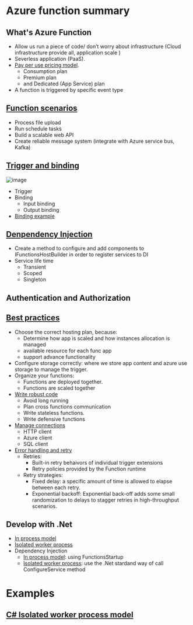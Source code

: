 # Azure function summary
## What's Azure Function
- Allow us run a piece of code/ don’t worry about infrastructure (Cloud infrastructure provide all, application scale )
- Severless application (PaaS).
- [Pay per use pricing model](https://docs.microsoft.com/en-us/azure/azure-functions/functions-scale).
  + Consumption plan
  + Premium plan
  + and Dedicated (App Service) plan
- A function is triggered by specific event type
## [Function scenarios](https://learn.microsoft.com/en-us/azure/azure-functions/functions-scenarios?pivots=programming-language-csharp)
- Process file upload
- Run schedule tasks
- Build a scalable web API
- Create reliable message system (integrate with Azure service bus, Kafka)
## [Trigger and binding](https://learn.microsoft.com/en-us/azure/azure-functions/functions-triggers-bindings)
![image](https://github.com/GiangHM/Documents/assets/36400582/407db352-07d5-4ef6-9927-99afe81a87f7)

- Trigger
- Binding
  + Input binding
  + Output binding
- [Binding example](https://docs.microsoft.com/en-us/azure/azure-functions/functions-bindings-service-bus)
## [Denpendency Injection](https://learn.microsoft.com/en-us/azure/azure-functions/functions-dotnet-dependency-injection)
- Create a method to configure and add components to IFunctionsHostBuilder in order to register services to DI
- Service life time
  + Transient
  + Scoped
  + Singleton
## Authentication and Authorization
## [Best practices](https://learn.microsoft.com/en-us/azure/azure-functions/functions-best-practices?tabs=csharp)
- Choose the correct hosting plan, because:
  + Determine how app is scaled and how instances allocation is managed
  + available resource for each func app
  + support advance functionality
- Configure storage correctly: where we store app content and azure use storage to manage the trigger.
- Organize your functions:
  + Functions are deployed together.
  + Functions are scaled together
- [Write robust code](https://learn.microsoft.com/en-us/azure/azure-functions/performance-reliability)
  + Avoid long running
  + Plan cross functions communication
  + Write stateless functions.
  + Write defensive functions
- [Manage connections](https://learn.microsoft.com/en-us/azure/azure-functions/manage-connections?tabs=csharp)
  + HTTP client
  + Azure client
  + SQL client
- [Error handling and retry](https://learn.microsoft.com/en-us/azure/azure-functions/functions-bindings-error-pages?tabs=fixed-delay%2Cisolated-process&pivots=programming-language-csharp)
  - Retries:
    + Built-in retry behaivors of individual trigger extensions
    + Retry policies provided by the Function runtime
  - Retry strategies:
    + Fixed delay: a specific amount of time is allowed to elapse between each retry.
    + Exponential backoff: Exponential back-off adds some small randomization to delays to stagger retries in high-throughput scenarios.
## Develop with .Net
- [In process model](https://learn.microsoft.com/en-us/azure/azure-functions/functions-dotnet-class-library?tabs=v4%2Ccmd)
- [Isolated worker process](https://learn.microsoft.com/en-us/azure/azure-functions/dotnet-isolated-process-guide?tabs=windows)
- Dependency Injection
  - [In process model](https://learn.microsoft.com/en-us/azure/azure-functions/functions-dotnet-dependency-injection#register-services): using FunctionsStartup 
  - [Isolated worker process](https://learn.microsoft.com/en-us/azure/azure-functions/dotnet-isolated-process-guide?tabs=windows#dependency-injection): use the .Net stardand way of call ConfigureService method
 
# Examples
## [C# Isolated worker process model](https://github.com/GiangHM/PracticalAzureSDKs/tree/main/IsolatedWorkerFunctions)
